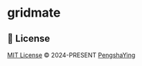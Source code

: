 # gridmate

## 📄 License

[MIT License](https://github.com/yingpengsha/Blueprint-Breeze/gridmate/blob/main/LICENSE) &copy; 2024-PRESENT [PengshaYing](https://github.com/yingpengsha)
